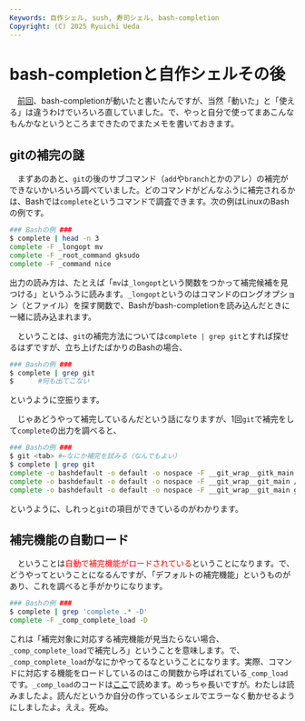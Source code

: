 ```yaml
---
Keywords: 自作シェル, sush, 寿司シェル, bash-completion
Copyright: (C) 2025 Ryuichi Ueda
---
```


# bash-completionと自作シェルその後

　[前回](/?post=20250217)、bash-completionが動いたと書いたんですが、当然「動いた」と「使える」は違うわけでいろいろ直していました。で、やっと自分で使ってまあこんなもんかなというところまできたのでまたメモを書いておきます。


## gitの補完の謎

　まずあのあと、`git`の後のサブコマンド（`add`や`branch`とかのアレ）の補完ができないかいろいろ調べていました。どのコマンドがどんなふうに補完されるかは、Bashでは`complete`というコマンドで調査できます。次の例はLinuxのBashの例です。

```bash
### Bashの例 ###
$ complete | head -n 3
complete -F _longopt mv
complete -F _root_command gksudo
complete -F _command nice
```

出力の読み方は、たとえば「`mv`は`_longopt`という関数をつかって補完候補を見つける」というふうに読みます。`_longopt`というのはコマンドのロングオプション（とファイル）を探す関数で、Bashがbash-completionを読み込んだときに一緒に読み込まれます。

　ということは、`git`の補完方法については`complete | grep git`とすれば探せるはずですが、立ち上げたばかりのBashの場合、

```bash
### Bashの例 ###
$ complete | grep git
$      #何も出てこない
```

というように空振ります。

　じゃあどうやって補完しているんだという話になりますが、1回`git`で補完をして`complete`の出力を調べると、

```bash
### Bashの例 ###
$ git <tab> #←なにか補完を試みる（なんでもよい）
$ complete | grep git
complete -o bashdefault -o default -o nospace -F __git_wrap__gitk_main gitk
complete -o bashdefault -o default -o nospace -F __git_wrap__git_main /usr/bin/git
complete -o bashdefault -o default -o nospace -F __git_wrap__git_main git
```

というように、しれっと`git`の項目ができているのがわかります。

## 補完機能の自動ロード

　ということは<span style="color:red">自動で補完機能がロードされている</span>ということになります。で、どうやってということになるんですが、「デフォルトの補完機能」というものがあり、これを調べると手がかりになります。

```bash
### Bashの例 ###
$ complete | grep 'complete .* -D'
complete -F _comp_complete_load -D
```

これは「補完対象に対応する補完機能が見当たらない場合、`_comp_complete_load`で補完しろ」ということを意味します。で、`_comp_complete_load`がなにかやってるなということになります。実際、コマンドに対応する機能をロードしているのはこの関数から呼ばれている`_comp_load`です。`_comp_load`のコードは[ここ](https://github.com/scop/bash-completion/blob/2f87ac492c375fd2a3a76a087fcaf92e363f911a/bash_completion#L3238)で読めます。めっちゃ長いですが。わたしは読みましたよ。読んだというか自分の作っているシェルでエラーなく動かせるようにしましたよ。ええ。死ぬ。


##
